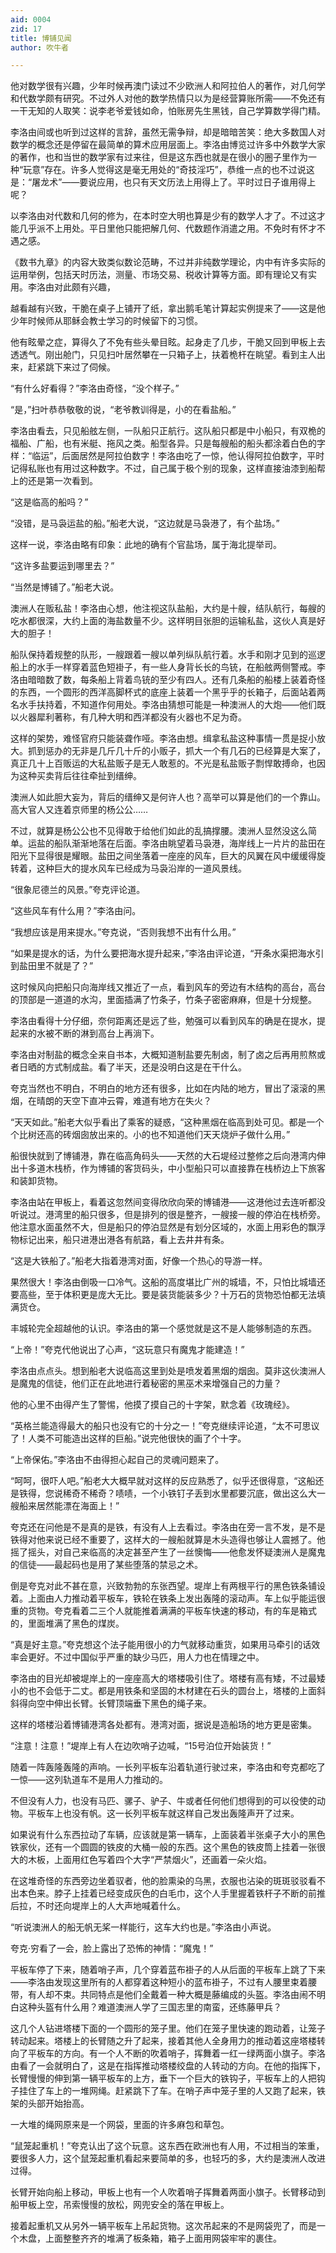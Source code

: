 ```yaml
---
aid: 0004
zid: 17
title: 博铺见闻
author: 吹牛者

---
```




  他对数学很有兴趣，少年时候再澳门读过不少欧洲人和阿拉伯人的著作，对几何学和代数学颇有研究。不过外人对他的数学热情只以为是经营算账所需——不免还有一干无知的人取笑：说李老爷爱钱如命，怕账房先生黑钱，自己学算数学得门精。

  李洛由间或也听到过这样的言辞，虽然无需争辩，却是暗暗苦笑：绝大多数国人对数学的概念还是停留在最简单的算术应用层面上。李洛由博览过许多中外数学大家的著作，也和当世的数学家有过来往，但是这东西也就是在很小的圈子里作为一种“玩意”存在。许多人觉得这是毫无用处的“奇技淫巧”，恭维一点的也不过说这是：“屠龙术”——要说应用，也只有天文历法上用得上了。平时过日子谁用得上呢？

  以李洛由对代数和几何的修为，在本时空大明也算是少有的数学人才了。不过这才能几乎派不上用处。平日里他只能把解几何、代数题作消遣之用。不免时有怀才不遇之感。

  《数书九章》的内容大致类似数论范畴，不过并非纯数学理论，内中有许多实际的运用举例，包括天时历法，测量、市场交易、税收计算等方面。即有理论又有实用。李洛由对此颇有兴趣，

  越看越有兴致，干脆在桌子上铺开了纸，拿出鹅毛笔计算起实例提来了——这是他少年时候师从耶稣会教士学习的时候留下的习惯。

  他有眩晕之症，算得久了不免有些头晕目眩。起身走了几步，干脆又回到甲板上去透透气。刚出舱门，只见扫叶居然攀在一只箱子上，扶着桅杆在眺望。看到主人出来，赶紧跳下来过了伺候。

  “有什么好看得？”李洛由奇怪，“没个样子。”

  “是，”扫叶恭恭敬敬的说，“老爷教训得是，小的在看盐船。”

  李洛由看去，只见船舷左侧，一队船只正航行。这队船只都是中小船只，有双桅的福船、广船，也有米艇、拖风之类。船型各异。只是每艘船的船头都涂着白色的字样：“临运”，后面居然是阿拉伯数字！李洛由吃了一惊，他认得阿拉伯数字，平时记得私账也有用过这种数字。不过，自己属于极个别的现象，这样直接油漆到船帮上的还是第一次看到。

  “这是临高的船吗？”

  “没错，是马袅运盐的船。”船老大说，“这边就是马袅港了，有个盐场。”

  这样一说，李洛由略有印象：此地的确有个官盐场，属于海北提举司。

  “这许多盐要运到哪里去？”

  “当然是博铺了。”船老大说。

  澳洲人在贩私盐！李洛由心想，他注视这队盐船，大约是十艘，结队航行，每艘的吃水都很深，大约上面的海盐数量不少。这样明目张胆的运输私盐，这伙人真是好大的胆子！

  船队保持着规整的队形，一艘跟着一艘以单列纵队航行着。水手和刚才见到的巡逻船上的水手一样穿着蓝色短褂子，有一些人身背长长的鸟铳，在船舷两侧警戒。李洛由暗暗数了数，每条船上背着鸟铳的至少有四人。还有几条船的船楼上装着奇怪的东西，一个圆形的西洋高脚杯式的底座上装着一个黑乎乎的长箱子，后面站着两名水手扶持着，不知道作何用处。李洛由猜想可能是一种澳洲人的大炮——他们既以火器犀利著称，有几种大明和西洋都没有火器也不足为奇。

  这样的架势，难怪官府只能装聋作哑。李洛由想。缉拿私盐这种事情一贯是捉小放大。抓到惩办的无非是几斤几十斤的小贩子，抓大一个有几石的已经算是大案了，真正几十上百贩运的大私盐贩子是无人敢惹的。不光是私盐贩子剽悍敢搏命，也因为这种买卖背后往往牵扯到缙绅。

  澳洲人如此胆大妄为，背后的缙绅又是何许人也？高举可以算是他们的一个靠山。高大官人又连着京师里的杨公公……

  不过，就算是杨公公也不见得敢于给他们如此的乱搞撑腰。澳洲人显然没这么简单。运盐的船队渐渐地落在后面。李洛由眺望着马袅港，海岸线上一片片的盐田在阳光下显得很是耀眼。盐田之间坐落着一座座的风车，巨大的风翼在风中缓缓得旋转着，这种巨大的提水风车已经成为马袅沿岸的一道风景线。

  “很象尼德兰的风景。”夸克评论道。

  “这些风车有什么用？”李洛由问。

  “我想应该是用来提水。”夸克说，“否则我想不出有什么用。”

  “如果是提水的话，为什么要把海水提升起来，”李洛由评论道，“开条水渠把海水引到盐田里不就是了？”

  这时候风向把船只向海岸线又推近了一点，看到风车的旁边有木结构的高台，高台的顶部是一道道的水沟，里面插满了竹条子，竹条子密密麻麻，但是十分规整。

  李洛由看得十分仔细，奈何距离还是远了些，勉强可以看到风车的确是在提水，提起来的水被不断的淋到高台上再淌下。

  李洛由对制盐的概念全来自书本，大概知道制盐要先制卤，制了卤之后再用煎熬或者日晒的方式制成盐。看了半天，还是没明白这是在干什么。

  夸克当然也不明白，不明白的地方还有很多，比如在内陆的地方，冒出了滚滚的黑烟，在晴朗的天空下直冲云霄，难道有地方在失火？

  “天天如此。”船老大似乎看出了乘客的疑惑，“这种黑烟在临高到处可见。都是一个个比树还高的砖烟囱放出来的。小的也不知道他们天天烧炉子做什么用。”

  船很快就到了博铺港，靠在临高角码头——天然的大石堤经过整修之后向港湾内伸出十多道木栈桥，作为博铺的客货码头，中小型船只可以直接靠在栈桥边上下旅客和装卸货物。

  李洛由站在甲板上，看着这忽然间变得欣欣向荣的博铺港——这港他过去连听都没听说过。港湾里的船只很多，但是排列的很是整齐，一艘接一艘的停泊在栈桥旁。他注意水面虽然不大，但是船只的停泊显然是有划分区域的，水面上用彩色的飘浮物标记出来，船只进港出港各有航路，看上去井井有条。

  “这是大铁船了。”船老大指着港湾对面，好像一个热心的导游一样。

  果然很大！李洛由倒吸一口冷气。这船的高度堪比广州的城墙，不，只怕比城墙还要高些，至于体积更是庞大无比。要是装货能装多少？十万石的货物恐怕都无法填满货仓。

  丰城轮完全超越他的认识。李洛由的第一个感觉就是这不是人能够制造的东西。

  “上帝！”夸克代他说出了心声，“这玩意只有魔鬼才能建造！”

  李洛由点点头。想到船老大说临高这里到处是喷发着黑烟的烟囱。莫非这伙澳洲人是魔鬼的信徒，他们正在此地进行着秘密的黑巫术来增强自己的力量？

  他的心里不由得产生了警惕，他摸了摸自己的十字架，默念着《玫瑰经》。

  “英格兰能造得最大的船只也没有它的十分之一！”夸克继续评论道，“太不可思议了！人类不可能造出这样的巨船。”说完他很快的画了个十字。

  “上帝保佑。”李洛由不由得担心起自己的灵魂问题来了。

  “呵呵，很吓人吧。”船老大大概早就对这样的反应熟悉了，似乎还很得意，“这船还是铁得，您说稀奇不稀奇？啧啧，一个小铁钉子丢到水里都要沉底，做出这么大一艘船来居然能漂在海面上！”

  夸克还在问他是不是真的是铁，有没有人上去看过。李洛由在旁一言不发，是不是铁得对他来说已经不重要了，这样大的一艘船就算是木头造得也够让人震撼了。他摇了摇头，对自己来临高的决定甚至产生了一丝懊悔——他愈发怀疑澳洲人是魔鬼的信徒——最起码也是用了某些堕落的禁忌之术。

  倒是夸克对此不甚在意，兴致勃勃的东张西望。堤岸上有两根平行的黑色铁条铺设着。上面由人力推动着平板车，铁轮在铁条上发出轰隆的滚动声。车上似乎能运很重的货物。夸克看着二三个人就能推着满满的平板车快速的移动，有的车是箱式的，里面堆满了黑色的煤炭。

  “真是好主意。”夸克想这个法子能用很小的力气就移动重货，如果用马牵引的话效率会更好。不过中国似乎严重的缺少马匹，用人力也在情理之中。

  李洛由的目光却被堤岸上的一座座高大的塔楼吸引住了。塔楼有高有矮，不过最矮小的也不会低于二丈。都是用铁条和坚固的木材建在石头的圆台上，塔楼的上面斜斜得向空中伸出长臂。长臂顶端垂下黑色的绳子来。

  这样的塔楼沿着博铺港湾各处都有。港湾对面，据说是造船场的地方更是密集。

  “注意！注意！”堤岸上有人在边吹哨子边喊，“15号泊位开始装货！”

  随着一阵轰隆轰隆的声响。一长列平板车沿着轨道行驶过来，李洛由和夸克都吃了一惊——这列轨道车不是用人力推动的。

  不但没有人力，也没有马匹、骡子、驴子、牛或者任何他们想得到的可以役使的动物。平板车上也没有帆。这一长列平板车就这样自己发出轰隆声开了过来。

  如果说有什么东西拉动了车辆，应该就是第一辆车，上面装着半张桌子大小的黑色铁家伙，还有一个圆圆的铁皮的大桶一般的东西。这个黑色的铁皮筒上挂着一张很大的木板，上面用红色写着四个大字“严禁烟火”，还画着一朵火焰。

  在这堆奇怪的东西旁边坐着驭者，他的脸熏染的乌黑，衣服也沾染的斑斑驳驳看不出本色来。脖子上挂着已经变成灰色的白毛巾，这个人手里握着铁杆子不断的前推后拉，不时还向堤岸上的人大声地喊着什么。

  “听说澳洲人的船无帆无桨一样能行，这车大约也是。”李洛由小声说。

  夸克·穷看了一会，脸上露出了恐怖的神情：“魔鬼！”

  平板车停了下来，随着哨子声，几个穿着蓝布褂子的人从后面的平板车上跳了下来——李洛由发现这里所有的人都穿着这种短小的蓝布褂子，不过有人腰里束着腰带，有人却不束。共同特点是他们全戴着一种大概是藤编成的头盔。李洛由闹不明白这种头盔有什么用？难道澳洲人学了三国志里的南蛮，还练藤甲兵？

  这几个人钻进塔楼下面的一个圆形的笼子里。他们在笼子里快速的跑动着，让笼子转动起来。塔楼上的长臂随之升了起来，接着其他人全身用力的推动着这座塔楼转向了平板车的方向。有一个人不断的吹着哨子，挥舞着一红一绿两面小旗子。李洛由看了一会就明白了，这是在指挥推动塔楼绞盘的人转动的方向。在他的指挥下，长臂慢慢的伸到第一辆平板车的上方，垂下一个巨大的铁钩子，平板车上的人把钩子挂住了车上的一堆网绳。赶紧跳下了车。在哨子声中笼子里的人又跑了起来，铁架的头部开始抬高。

  一大堆的绳网原来是一个网袋，里面的许多麻包和草包。

  “鼠笼起重机！”夸克认出了这个玩意。这东西在欧洲也有人用，不过相当的笨重，要很多人力，这个鼠笼起重机看起来要简单的多，也轻巧的多，大约是澳洲人改进过得。

  长臂开始向船上移动，甲板上也有一个人吹着哨子挥舞着两面小旗子。长臂移动到船甲板上空，吊索慢慢的放松，网兜安全的落在甲板上。

  接着起重机又从另外一辆平板车上吊起货物。这次吊起来的不是网袋兜了，而是一个木盘，上面整整齐齐的堆满了板条箱，箱子上面用网袋牢牢的裹住。



